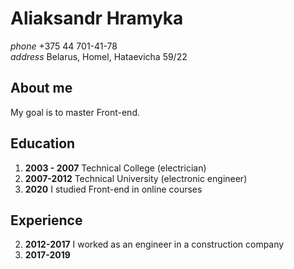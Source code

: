 # Aliaksandr Hramyka

_phone_ +375 44 701-41-78  
_address_ Belarus, Homel, Hataevicha 59/22

## About me

My goal is to master Front-end.

## Education

1. **2003 - 2007** Technical College (electrician)
1. **2007-2012** Technical University (electronic engineer)
1. **2020** I studied Front-end in online courses

## Experience

2. **2012-2017** I worked as an engineer in a construction company
3. **2017-2019**
